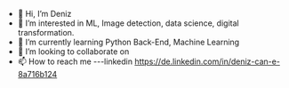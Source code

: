 - 👋 Hi, I’m Deniz
- 👀 I’m interested in ML, Image detection, data science, digital transformation.
- 🌱 I’m currently learning Python Back-End, Machine Learning
- 💞️ I’m looking to collaborate on 
- 📫 How to reach me ---linkedin https://de.linkedin.com/in/deniz-can-e-8a716b124 

<!---
Tuxedomask95/Tuxedomask95 is a ✨ special ✨ repository because its `README.md` (this file) appears on your GitHub profile.
You can click the Preview link to take a look at your changes.
--->
